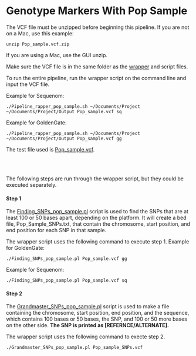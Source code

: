 # Genotype Markers With Pop Sample

The VCF file must be unzipped before beginning this pipeline.
If you are not on a Mac, use this example:
`````shell
unzip Pop_sample.vcf.zip
`````
If you are using a Mac, use the GUI unzip.

Make sure the VCF file is in the same folder as the [wrapper](https://github.com/mcastronova/genotypeR/blob/master/inst/SequenomMarkers_v2/pop_sample/Pipeline_rapper_pop_sample.sh) and script files. 

To run the entire pipeline, run the wrapper script on the command line and input the VCF file.

Example for Sequenom:
`````shell
./Pipeline_rapper_pop_sample.sh ~/Documents/Project ~/Documents/Project/Output Pop_sample.vcf sq
`````

Example for GoldenGate:
`````shell
./Pipeline_rapper_pop_sample.sh ~/Documents/Project ~/Documents/Project/Output Pop_sample.vcf gg
`````

The test file used is [Pop_sample.vcf](https://github.com/mcastronova/genotypeR/blob/master/inst/SequenomMarkers_v2/pop_sample/test_files/Pop_sample.vcf.zip).

<br />
<br />

The following steps are run through the wrapper script, but they could be executed separately.
#### Step 1
The [Finding_SNPs_pop_sample.pl](https://github.com/mcastronova/genotypeR/blob/master/inst/SequenomMarkers_v2/pop_sample/Finding_SNPs_pop_sample.pl) script is used to find the SNPs that are at least 100 or 50 bases apart, depending on the platform. It will create a bed file, Pop_Sample_SNPs.txt, that contain the chromosome, start position, and end position for each SNP in that sample.

The wrapper script uses the following command to execute step 1.
Example for GoldenGate:
`````shell
./Finding_SNPs_pop_sample.pl Pop_sample.vcf gg
`````
Example for Sequenom:
`````shell
./Finding_SNPs_pop_sample.pl Pop_sample.vcf sq
`````

#### Step 2
The [Grandmaster_SNPs_pop_sample.pl](https://github.com/mcastronova/genotypeR/blob/master/inst/SequenomMarkers_v2/pop_sample/Grandmaster_SNPs_pop_sample.pl) script is used to make a file containing the chromosome, start position, end position, and the sequence, which contains 100 bases or 50 bases, the SNP, and 100 or 50 more bases on the other side. **The SNP is printed as [REFERNCE/ALTERNATE].**

The wrapper script uses the following command to execte step 2.
`````shell
./Grandmaster_SNPs_pop_sample.pl Pop_sample_SNPs.vcf
`````
